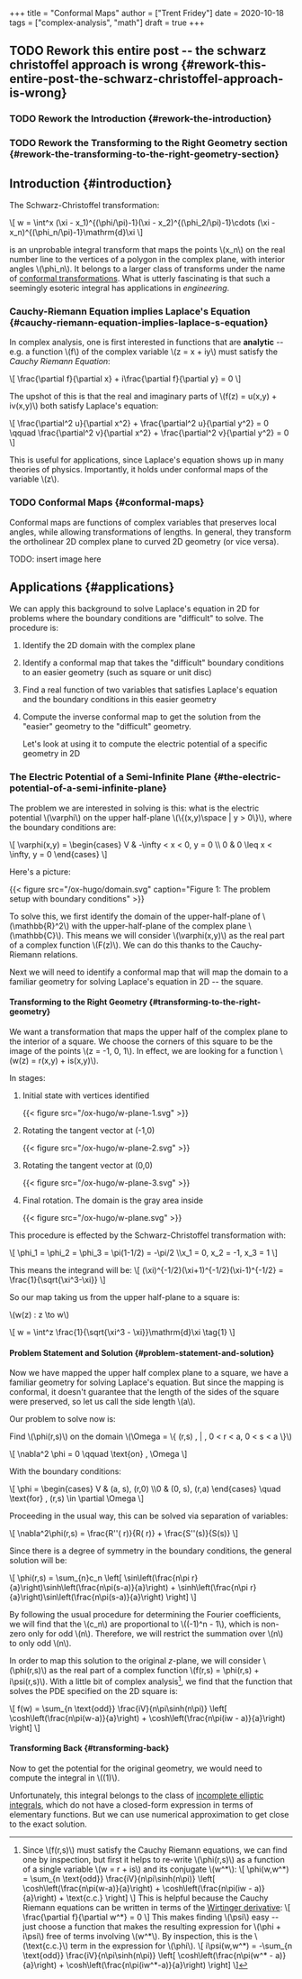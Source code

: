 +++
title = "Conformal Maps"
author = ["Trent Fridey"]
date = 2020-10-18
tags = ["complex-analysis", "math"]
draft = true
+++

## <span class="org-todo todo TODO">TODO</span> Rework this entire post -- the schwarz christoffel approach is wrong {#rework-this-entire-post-the-schwarz-christoffel-approach-is-wrong}


### <span class="org-todo todo TODO">TODO</span> Rework the Introduction {#rework-the-introduction}


### <span class="org-todo todo TODO">TODO</span> Rework the Transforming to the Right Geometry section {#rework-the-transforming-to-the-right-geometry-section}


## Introduction {#introduction}

The Schwarz-Christoffel transformation:

\\[
w = \int^x (\xi - x\_1)^{(\phi/\pi)-1}(\xi - x\_2)^{(\phi\_2/\pi)-1}\cdots (\xi - x\_n)^{(\phi\_n/\pi)-1}\mathrm{d}\xi
\\]

is an unprobable integral transform that maps the points \\(x\_n\\) on the real number line to the vertices of a polygon in the complex plane, with interior angles \\(\phi\_n\\).
It belongs to a larger class of transforms under the name of [conformal transformations](https://en.wikipedia.org/wiki/Conformal%5Fmap).
What is utterly fascinating is that such a seemingly esoteric integral has applications in _engineering_.


### Cauchy-Riemann Equation implies Laplace's Equation {#cauchy-riemann-equation-implies-laplace-s-equation}

In complex analysis, one is first interested in functions that are **analytic** -- e.g. a function \\(f\\) of the complex variable \\(z = x + iy\\) must satisfy the _Cauchy Riemann Equation_:

\\[
   \frac{\partial f}{\partial x} + i\frac{\partial f}{\partial y} = 0
   \\]

The upshot of this is that the real and imaginary parts of \\(f(z) = u(x,y) + iv(x,y)\\) both satisfy Laplace's equation:

\\[
   \frac{\partial^2 u}{\partial x^2} + \frac{\partial^2 u}{\partial y^2} = 0
   \qquad
   \frac{\partial^2 v}{\partial x^2} + \frac{\partial^2 v}{\partial y^2} = 0
   \\]

This is useful for applications, since Laplace's equation shows up in many theories of physics.
Importantly, it holds under conformal maps of the variable \\(z\\).


### <span class="org-todo todo TODO">TODO</span> Conformal Maps {#conformal-maps}

Conformal maps are functions of complex variables that preserves local angles, while allowing transformations of lengths.
In general, they transform the ortholinear 2D complex plane to curved 2D geometry (or vice versa).

TODO: insert image here


## Applications {#applications}

We can apply this background to solve Laplace's equation in 2D for problems where the boundary conditions are "difficult" to solve.
The procedure is:

1.  Identify the 2D domain with the complex plane
2.  Identify a conformal map that takes the "difficult" boundary conditions to an easier geometry (such as square or unit disc)
3.  Find a real function of two variables that satisfies Laplace's equation and the boundary conditions in this easier geometry
4.  Compute the inverse conformal map to get the solution from the "easier" geometry to the "difficult" geometry.

    Let's look at using it to compute the electric potential of a specific geometry in 2D


### The Electric Potential of a Semi-Infinite Plane {#the-electric-potential-of-a-semi-infinite-plane}

The problem we are interested in solving is this: what is the electric potential \\(\varphi\\) on the upper half-plane \\(\\{(x,y)\space  |  y > 0\\}\\), where the boundary conditions are:

\\[
\varphi(x,y) = \begin{cases}
V & -\infty < x < 0, y = 0 \\\ 0 & 0 \leq x < \infty, y = 0
\end{cases}
\\]

Here's a picture:

{{< figure src="/ox-hugo/domain.svg" caption="Figure 1: The problem setup with boundary conditions" >}}

To solve this, we first identify the domain of the upper-half-plane of \\(\mathbb{R}^2\\) with the upper-half-plane of the complex plane \\(\mathbb{C}\\).
This means we will consider \\(\varphi(x,y)\\) as the real part of a complex function \\(F(z)\\).
We can do this thanks to the Cauchy-Riemann relations.

Next we will need to identify a conformal map that will map the domain to a familiar geometry for solving Laplace's equation in 2D -- the square.


#### Transforming to the Right Geometry {#transforming-to-the-right-geometry}

We want a transformation that maps the upper half of the complex plane to the interior of a square.
We choose the corners of this square to be the image of the points \\(z = -1, 0, 1\\).
In effect, we are looking for a function \\(w(z) = r(x,y) + is(x,y)\\).

In stages:

1.  Initial state with vertices identified

    {{< figure src="/ox-hugo/w-plane-1.svg" >}}

2.  Rotating the tangent vector at (-1,0)

    {{< figure src="/ox-hugo/w-plane-2.svg" >}}

3.  Rotating the tangent vector at (0,0)

    {{< figure src="/ox-hugo/w-plane-3.svg" >}}

4.  Final rotation. The domain is the gray area inside

    {{< figure src="/ox-hugo/w-plane.svg" >}}

This procedure is effected by the Schwarz-Christoffel transformation with:

\\[
 \phi\_1 = \phi\_2 = \phi\_3 = \pi(1-1/2) = -\pi/2 \\\x\_1 = 0, x\_2 = -1, x\_3 = 1
 \\]

This means the integrand will be:
\\[
 (\xi)^{-1/2}(\xi+1)^{-1/2}(\xi-1)^{-1/2} = \frac{1}{\sqrt{\xi^3-\xi}}
\\]

So our map taking us from the upper half-plane to a square is:

\\(w(z) : z \to w\\)

\\[
w = \int^z \frac{1}{\sqrt{\xi^3 - \xi}}\mathrm{d}\xi \tag{1}
\\]


#### Problem Statement and Solution {#problem-statement-and-solution}

Now we have mapped the upper half complex plane to a square, we have a familiar geometry for solving Laplace's equation.
But since the mapping is conformal, it doesn't guarantee that the length of the sides of the square were preserved, so let us call the side length \\(a\\).

Our problem to solve now is:

Find \\(\phi(r,s)\\) on the domain \\(\Omega = \\{ (r,s) \, | \, 0 < r < a, 0 < s < a \\}\\)

\\[
    \nabla^2 \phi = 0 \qquad \text{on} \, \Omega
    \\]

With the boundary conditions:

\\[
    \phi = \begin{cases}
    V & (a, s), (r,0)  \\\0 & (0, s), (r,a)
    \end{cases}
    \quad  \text{for} \, (r,s) \in  \partial \Omega
    \\]

Proceeding in the usual way, this can be solved via separation of variables:

\\[
\nabla^2\phi(r,s) = \frac{R''( r)}{R( r)} + \frac{S''(s)}{S(s)}
\\]

Since there is a degree of symmetry in the boundary conditions, the general solution will be:

\\[
\phi(r,s) = \sum\_{n}c\_n
\left[
\sin\left(\frac{n\pi r}{a}\right)\sinh\left(\frac{n\pi(s-a)}{a}\right) +
\sinh\left(\frac{n\pi r}{a}\right)\sin\left(\frac{n\pi(s-a)}{a}\right)
\right]
\\]

By following the usual procedure for determining the Fourier coefficients, we will find that the \\(c\_n\\) are proportional to \\((-1)^n - 1\\), which is non-zero only for odd \\(n\\).
Therefore, we will restrict the summation over \\(n\\) to only odd \\(n\\).

In order to map this solution to the original $z$-plane, we will consider \\(\phi(r,s)\\) as the real part of a complex function \\(f(r,s) = \phi(r,s) + i\psi(r,s)\\). With a little bit of complex analysis[^fn:1], we find that the function that solves the PDE specified on the 2D square is:

\\[
f(w) = \sum\_{n \text{odd}} \frac{iV}{n\pi\sinh(n\pi)}
\left[
\cosh\left(\frac{n\pi(w-a)}{a}\right) + \cosh\left(\frac{n\pi(iw - a)}{a}\right)
\right]
\\]


#### Transforming Back {#transforming-back}

Now to get the potential for the original geometry, we would need to compute the integral in \\((1)\\).

Unfortunately, this integral belongs to the class of [incomplete elliptic integrals](https://en.wikipedia.org/wiki/Elliptic%5Fintegral), which do not have a closed-form expression in terms of elementary functions.
But we can use numerical approximation to get close to the exact solution.

[^fn:1]: Since \\(f(r,s)\\) must satisfy the Cauchy Riemann equations, we can find one by inspection, but first it helps to re-write \\(\phi(r,s)\\) as a function of a single variable \\(w = r + is\\) and its conjugate \\(w^\*\\): \\[ \phi(w,w^\*) = \sum\_{n \text{odd}} \frac{iV}{n\pi\sinh(n\pi)} \left[ \cosh\left(\frac{n\pi(w-a)}{a}\right) + \cosh\left(\frac{n\pi(iw - a)}{a}\right) + \text{c.c.} \right] \\] This is helpful because the Cauchy Riemann equations can be written in terms of the [Wirtinger derivative](https://en.wikipedia.org/wiki/Wirtinger%5Fderivatives): \\[ \frac{\partial f}{\partial w^\*} = 0 \\] This makes finding \\(\psi\\) easy -- just choose a function that makes the resulting expression for \\(\phi + i\psi\\) free of terms involving \\(w^\*\\). By inspection, this is the \\(\text{c.c.}\\) term in the expression for \\(\phi\\). \\[ i\psi(w,w^\*) = -\sum\_{n \text{odd}} \frac{iV}{n\pi\sinh(n\pi)} \left[ \cosh\left(\frac{n\pi(w^\* - a)}{a}\right) + \cosh\left(\frac{n\pi(iw^\*-a)}{a}\right) \right] \\]
